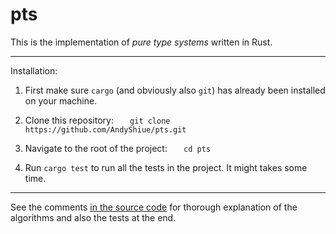 # pts

This is the implementation of *pure type systems* written in Rust.

---

Installation:

1. First make sure `cargo` (and obviously also `git`) has already been installed on your machine.

2. Clone this repository:
   ```
   git clone https://github.com/AndyShiue/pts.git
   ```

3. Navigate to the root of the project:
   ```
   cd pts
   ```

4. Run `cargo test` to run all the tests in the project. It might takes some time.

---

See the comments [in the source code](https://github.com/AndyShiue/pts/blob/master/src/lib.rs) for thorough explanation of the algorithms and also the tests at the end.
